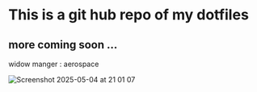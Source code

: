 # This is a git hub repo of my dotfiles

## more coming soon ...

widow manger : aerospace


![Screenshot 2025-05-04 at 21 01 07](https://github.com/user-attachments/assets/5ad5f75c-59d7-4e21-bfc5-5a5c8afb0b84)
